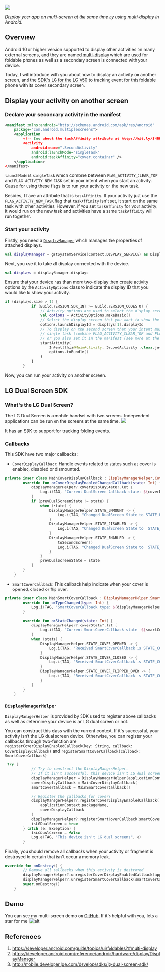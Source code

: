 ![](https://images.viblo.asia/bfefeb97-cddc-40a5-bd0f-1795999c5d18.png)

*Display your app on multi-screen at the same time by using multi-display in Android.*

## Overview
Android 10 or higher version supported to display other activities on many external screens, and they are named [multi-display](https://developer.android.com/guide/topics/ui/foldables?#multi-display) which are used for foldable phones as well as a secondary screen is connected with your device. 

Today, I will introduce with you about how to display an activity on another screen, and the [SDK's LG for the LG V50](http://mobile.developer.lge.com/develop/sdks/lg-dual-screen-sdk/) to tracking event for this foldable phone with its cover secondary screen.

## Display your activity on another screen
### Declare your secondary activity in the manifest
```xml
<manifest xmlns:android="http://schemas.android.com/apk/res/android"
    package="com.android.multiplescreens">
    <application
        <!-- See about the taskAffinity attribute at http://bit.ly/34RKvzC -->
        <activity
            android:name=".SecondActivity"
            android:launchMode="singleTask"
            android:taskAffinity="cover.container" />
    </application>
</manifest>
```
`launchMode` is `singleTask` which combine between `FLAG_ACTIVITY_CLEAR_TOP` and `FLAG_ACTIVITY_NEW_TASK` set in your intent when you start an activity. Cause for using these flags is to run your activity on the new task.

Besides, I have an attribute that is  `taskAffinity`. If your activity just use the `FLAG_ACTIVITY_NEW_TASK` flag that `taskAffinity` isn't set, it start on the same task with other activities. However, if you set `taskAffinity` for your activity, it would run on the new task and activities have a same `taskAffinity` will run together. 

### Start your activity
Firstly, you need a [`DisplayManager`](https://developer.android.com/reference/android/hardware/display/DisplayManager) which manages the properties of attached displays. 
```kotlin
val displayManager = getSystemService(Context.DISPLAY_SERVICE) as DisplayManager
```
Next, you use it to take all display connected with the device. 
```kotlin
val displays = displayManager.displays
```
Ensure that your device has than more two-display then create activity options by the `ActivityOptions` class to indicate the display ID that you would like to show your activity.
```kotlin 
if (displays.size > 1) {
            if (Build.VERSION.SDK_INT >= Build.VERSION_CODES.O) {
                // Activity options are used to select the display screen.
                val options = ActivityOptions.makeBasic()
                // Select the display screen that you want to show the second activity
                options.launchDisplayId = displays[1].displayId
                // To display on the second screen that your intent must be set flag to make
                // single task (combine FLAG_ACTIVITY_CLEAR_TOP and FLAG_ACTIVITY_NEW_TASK)
                // or you also set it in the manifest (see more at the manifest file)
                startActivity(
                    Intent(this@MainActivity, SecondActivity::class.java),
                    options.toBundle()
                )
            }
        }
```

Now, you can run your activity on another screen. 

## LG Dual Screen SDK
### What's the LG Dual Screen?
The LG Dual Screen is a mobile handset with two screens. Independent applications can be run on the screens at the same time.
![](https://images.viblo.asia/f792125b-4952-44ba-8f74-8d07c98506f8.png)

It has an SDK to support for tracking folding events.

### Callbacks
This SDK have two major callbacks:
* `CoverDisplayCallback`: Handle events related to states such as cover is enabled, disabled or dismounted.
```kotlin
private inner class MainCoverDisplayCallback : DisplayManagerHelper.CoverDisplayCallback() {
        override fun onCoverDisplayEnabledChangedCallback(state: Int) {
            displayManagerHelper?.coverDisplayState?.let {
                Log.i(TAG, "Current DualScreen Callback state: ${coverDisplayStateToString(it)}")
            }
            if (prevDualScreenState != state) {
                when (state) {
                    DisplayManagerHelper.STATE_UNMOUNT -> {
                        Log.i(TAG, "Changed DualScreen State to STATE_UNMOUNT")
                    }
                    DisplayManagerHelper.STATE_DISABLED -> {
                        Log.i(TAG, "Changed DualScreen State to  STATE_DISABLED")
                    }
                    DisplayManagerHelper.STATE_ENABLED -> {
                        toSecondScreen()
                        Log.i(TAG, "Changed DualScreen State to  STATE_ENABLED")
                    }
                }
                prevDualScreenState = state
            }
        }
    }
```
* `SmartCoverCallback`: This callback help indicate when your cover is opened, closed or flip over. 
```kotlin
private inner class MainSmartCoverCallback : DisplayManagerHelper.SmartCoverCallback() {
        override fun onTypeChanged(type: Int) {
            Log.i(TAG, "SmartCoverCallback type: ${displayManagerHelper?.coverType}")
        }

        override fun onStateChanged(state: Int) {
            displayManagerHelper?.coverState?.let {
                Log.i(TAG, "Current SmartCoverCallback state: ${smartCoverStateToString(it)}")
            }
            when (state) {
                DisplayManagerHelper.STATE_COVER_OPENED -> {
                    Log.i(TAG, "Received SmartCoverCallback is STATE_COVER_OPENED")
                }
                DisplayManagerHelper.STATE_COVER_CLOSED -> {
                    Log.i(TAG, "Received SmartCoverCallback is STATE_COVER_CLOSED")
                }
                DisplayManagerHelper.STATE_COVER_FLIPPED_OVER -> {
                    Log.i(TAG, "Received SmartCoverCallback is STATE_COVER_FLIPPED_OVER")
                }
            }
        }
    }
```

### `DisplayManagerHelper`
`DisplayManagerHelper` is provided by SDK used to register above callbacks as well as determine your device is an LG dual screen or not. 

You can construct this class with the current context. If it's successful, your activity isn't the LG dual screen device. Otherwise, you can register your callbacks through two-function are `registerCoverDisplayEnabledCallback(key: String, callback: CoverDisplayCallback)` and `registerSmartCoverCallback(callback: SmartCoverCallback)` 

```kotlin
 try {
            // Try to construct the DisplayMangerHelper.
            // If it isn't successful, this device isn't LG dual screens
            displayManagerHelper = DisplayManagerHelper(applicationContext)
            coverDisplayCallback = MainCoverDisplayCallback()
            smartCoverCallback = MainSmartCoverCallback()

            // Register the callbacks for covers
            displayManagerHelper?.registerCoverDisplayEnabledCallback(
                applicationContext.packageName,
                coverDisplayCallback
            )
            displayManagerHelper?.registerSmartCoverCallback(smartCoverCallback)
            isLGDualScreen = true
        } catch (e: Exception) {
            isLGDualScreen = false
            Log.e(TAG, "This device isn't LG dual screens", e)
        }
```
Finally, you should remove all callbacks when your activity or fragment is destroyed to certain that isn't occur a memory leak.
```kotlin
override fun onDestroy() {
        // Remove all callbacks when this activity is destroyed
        displayManagerHelper?.unregisterCoverDisplayEnabledCallback(applicationContext.packageName)
        displayManagerHelper?.unregisterSmartCoverCallback(smartCoverCallback)
        super.onDestroy()
    }
```

## Demo 
You can see my multi-screen demo on [GitHub](https://github.com/huuphuoc1396/MultipleScreens). If it's helpful with you, lets a star for me. 
![alt](https://media2.giphy.com/media/4N1wOi78ZGzSB6H7vK/giphy.gif?cid=5a38a5a28f0d64b77b69c2268bb87ad39e6b409b47ec8cf0&rid=giphy.gif)

## References 
1. https://developer.android.com/guide/topics/ui/foldables?#multi-display
2. https://developer.android.com/reference/android/hardware/display/DisplayManager
3. http://mobile.developer.lge.com/develop/sdks/lg-dual-screen-sdk/